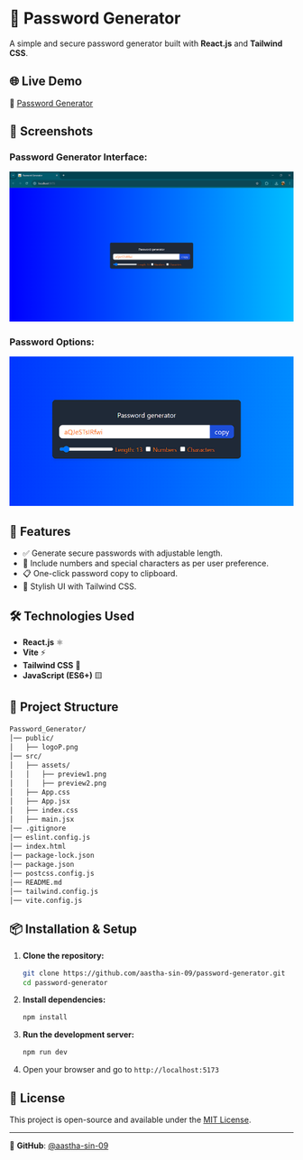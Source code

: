 # 🔑 Password Generator

A simple and secure password generator built with **React.js** and **Tailwind CSS**.

## 🌐 Live Demo
🔗 [Password Generator](https://password-generator-one-mauve.vercel.app/)

## 📸 Screenshots

### Password Generator Interface:
![Preview 2](src/assets/preview2.png)

### Password Options:
![Preview 1](src/assets/preview1.png)


## 🚀 Features
- ✅ Generate secure passwords with adjustable length.
- 🔢 Include numbers and special characters as per user preference.
- 📋 One-click password copy to clipboard.
- 🎨 Stylish UI with Tailwind CSS.

## 🛠️ Technologies Used
- **React.js** ⚛️
- **Vite** ⚡
- **Tailwind CSS** 🎨
- **JavaScript (ES6+)** 🟨

## 📂 Project Structure

```
Password_Generator/
│── public/
│   ├── logoP.png
│── src/
│   ├── assets/
│   │   ├── preview1.png
│   │   ├── preview2.png
│   ├── App.css
│   ├── App.jsx
│   ├── index.css
│   ├── main.jsx
│── .gitignore
│── eslint.config.js
│── index.html
│── package-lock.json
│── package.json
│── postcss.config.js
│── README.md
│── tailwind.config.js
│── vite.config.js
```

## 📦 Installation & Setup

1. **Clone the repository:**
   ```sh
   git clone https://github.com/aastha-sin-09/password-generator.git
   cd password-generator
   ```

2. **Install dependencies:**
   ```sh
   npm install
   ```

3. **Run the development server:**
   ```sh
   npm run dev
   ```

4. Open your browser and go to `http://localhost:5173`

## 📜 License
This project is open-source and available under the [MIT License](LICENSE).

---

🔗 **GitHub**: [@aastha-sin-09](https://github.com/aastha-sin-09)

